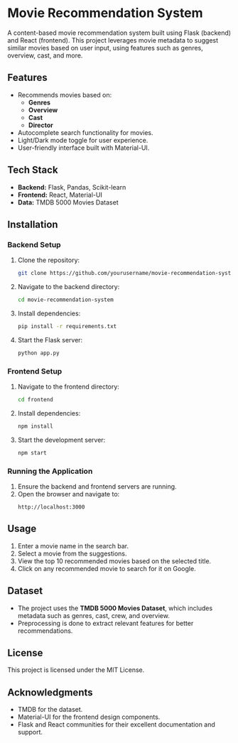 # Movie Recommendation System

A content-based movie recommendation system built using Flask (backend) and React (frontend). This project leverages movie metadata to suggest similar movies based on user input, using features such as genres, overview, cast, and more.

## Features
- Recommends movies based on:
  - **Genres**
  - **Overview**
  - **Cast**
  - **Director**
- Autocomplete search functionality for movies.
- Light/Dark mode toggle for user experience.
- User-friendly interface built with Material-UI.

## Tech Stack
- **Backend:** Flask, Pandas, Scikit-learn
- **Frontend:** React, Material-UI
- **Data:** TMDB 5000 Movies Dataset

## Installation
### Backend Setup
1. Clone the repository:
   ```bash
   git clone https://github.com/yourusername/movie-recommendation-system.git
   ```
2. Navigate to the backend directory:
   ```bash
   cd movie-recommendation-system
   ```
3. Install dependencies:
   ```bash
   pip install -r requirements.txt
   ```
4. Start the Flask server:
   ```bash
   python app.py
   ```

### Frontend Setup
1. Navigate to the frontend directory:
   ```bash
   cd frontend
   ```
2. Install dependencies:
   ```bash
   npm install
   ```
3. Start the development server:
   ```bash
   npm start
   ```

### Running the Application
1. Ensure the backend and frontend servers are running.
2. Open the browser and navigate to:
   ```
   http://localhost:3000
   ```

## Usage
1. Enter a movie name in the search bar.
2. Select a movie from the suggestions.
3. View the top 10 recommended movies based on the selected title.
4. Click on any recommended movie to search for it on Google.

## Dataset
- The project uses the **TMDB 5000 Movies Dataset**, which includes metadata such as genres, cast, crew, and overview.
- Preprocessing is done to extract relevant features for better recommendations.


## License
This project is licensed under the MIT License.

## Acknowledgments
- TMDB for the dataset.
- Material-UI for the frontend design components.
- Flask and React communities for their excellent documentation and support.
